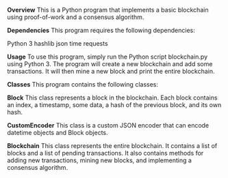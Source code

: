**Overview**
This is a Python program that implements a basic blockchain using proof-of-work and a consensus algorithm.

**Dependencies**
This program requires the following dependencies:

Python 3
hashlib
json
time
requests

**Usage**
To use this program, simply run the Python script blockchain.py using Python 3. The program will create a new blockchain and add some transactions. It will then mine a new block and print the entire blockchain.

**Classes**
This program contains the following classes:

**Block**
This class represents a block in the blockchain. Each block contains an index, a timestamp, some data, a hash of the previous block, and its own hash.

**CustomEncoder**
This class is a custom JSON encoder that can encode datetime objects and Block objects.

**Blockchain**
This class represents the entire blockchain. It contains a list of blocks and a list of pending transactions. It also contains methods for adding new transactions, mining new blocks, and implementing a consensus algorithm.
